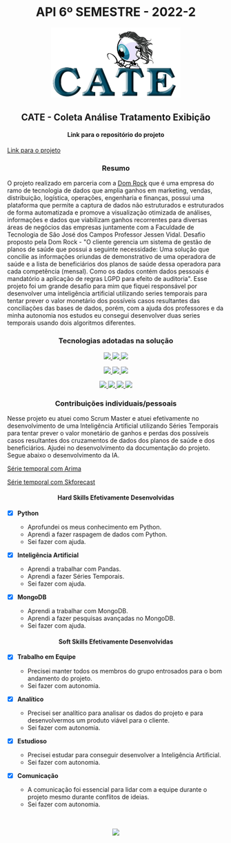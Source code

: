 <h1 align="center">API 6º SEMESTRE - 2022-2</h1>

<p align="center"> <img src="imagens/logofinal.png" alt="CATE - Coleta Análise Tratamento Exibição" class="center" width=300/> </p>

<h2 align="center">
CATE - Coleta Análise Tratamento Exibição
</h2>

<h4 align="center">
Link para o repositório do projeto
</h4>

[Link para o projeto](https://github.com/API-6-SEMESTRE/Documentacao)

<h3 align="center">
Resumo
</h3>

O projeto realizado em parceria com a [Dom Rock](https://www.domrock.net/) que é uma empresa do ramo de tecnologia de dados que amplia ganhos em marketing, vendas, distribuição, logística, operações, engenharia e finanças, possui uma plataforma que permite a captura de dados não estruturados e estruturados de forma automatizada e promove a visualização otimizada de análises, informações e dados que viabilizam ganhos recorrentes para diversas áreas de negócios das empresas juntamente com a Faculdade de Tecnologia de São José dos Campos Professor Jessen Vidal. Desafio proposto pela Dom Rock - "O cliente gerencia um sistema de gestão de planos de saúde que possui a seguinte necessidade: Uma solução que concilie as informações oriundas de demonstrativo de uma operadora de saúde e a lista de beneficiários dos planos de saúde dessa operadora para cada competência (mensal). Como os dados contém dados pessoais é mandatório a aplicação de regras LGPD para efeito de auditoria". Esse projeto foi um grande desafio para mim que fiquei responsável por desenvolver uma inteligência artificial utilizando series temporais para tentar prever o valor monetário dos possíveis casos resultantes das conciliações das bases de dados, porém, com a ajuda dos professores e da minha autonomia nos estudos eu consegui desenvolver duas series temporais usando dois algoritmos diferentes.

<h3 align="center">Tecnologias adotadas na solução</h3>

<p align="center">
 <a href="https://www.mongodb.com/">
  <img src="https://img.shields.io/static/v1?label=MongoDB&message=Banco de Dados NoSQL&color=47A248&style=for-the-badge&logo=mongodb"/>
 </a>
 <a href="https://www.mysql.com/">
  <img src="https://img.shields.io/static/v1?label=MySQL&message=Banco de Dados Relacional&color=4479A1&style=for-the-badge&logo=mysql"/>
 </a>
 <a href="https://powerbi.microsoft.com/pt-br/">
  <img src="https://img.shields.io/static/v1?label=Power BI&message=Relatórios&color=F2C811&style=for-the-badge&logo=Power BI"/>
 </a>
</p>
<p align="center">
  <a href="https://www.python.org/">
  <img src="https://img.shields.io/static/v1?label=Python&message=Análise de Dados&color=3776AB&style=for-the-badge&logo=Python"/>
</a>
<a href="https://pandas.pydata.org/">
  <img src="https://img.shields.io/static/v1?label=Pandas&message=Análise de Dados&color=150458&style=for-the-badge&logo=pandas"/>
</a>
<a href="https://pypi.org/project/pip/">
  <img src="https://img.shields.io/static/v1?label=PIP&message=Análise de Dados&color=3775A9&style=for-the-badge&logo=PyPI"/>
</a>
</p>
<p align="center">
  <a href="https://git-scm.com/">
  <img src="https://img.shields.io/static/v1?label=Git&message=DevOps&color=F05032&style=for-the-badge&logo=Git"/>
</a>
  <a href="https://github.com/">
  <img src="https://img.shields.io/static/v1?label=GitHub&message=DevOps&color=181717&style=for-the-badge&logo=GitHub"/>
</a>
<a href="https://www.atlassian.com/br/software/jira">
  <img src="https://img.shields.io/static/v1?label=Jira&message=Processo&color=0052CC&style=for-the-badge&logo=Jira Software"/>
 </a>
 <a href="https://www.microsoft.com/pt-br/microsoft-teams/log-in">
  <img src="https://img.shields.io/static/v1?label=Microsoft Teams&message=Processo&color=6264A7&style=for-the-badge&logo=Microsoft Teams"/>
 </a>
</p>

<h3 align="center">Contribuições individuais/pessoais</h3>

Nesse projeto eu atuei como Scrum Master e atuei efetivamente no desenvolvimento de uma Inteligência Artificial utilizando Séries Temporais para tentar prever o valor monetário de ganhos e perdas dos possíveis casos resultantes dos cruzamentos de dados dos planos de saúde e dos beneficiários. Ajudei no desenvolvimento da documentação do projeto. Segue abaixo o desenvolvimento da IA.

[Série temporal com Arima](python/API_Serie_Temporal_ARIMA.ipynb)

[Série temporal com Skforecast](python/API_Serie_Temporal_Skforecast.ipynb)

<h4 align="center">Hard Skills Efetivamente Desenvolvidas</h4>

- [x] <b>Python</b>
    - Aprofundei os meus conhecimento em Python.
    - Aprendi a fazer raspagem de dados com Python.
    - Sei fazer com ajuda.

- [x] <b>Inteligência Artificial</b>
    - Aprendi a trabalhar com Pandas.
    - Aprendi a fazer Séries Temporais.
    - Sei fazer com ajuda.

- [x] <b>MongoDB</b>
    - Aprendi a trabalhar com MongoDB.
    - Aprendi a fazer pesquisas avançadas no MongoDB.
    - Sei fazer com ajuda.

<h4 align="center">Soft Skills Efetivamente Desenvolvidas</h4>

- [x] <b>Trabalho em Equipe</b>
    - Precisei manter todos os membros do grupo entrosados para o bom andamento do projeto.
    - Sei fazer com autonomia.

- [x] <b>Analítico</b>
    - Precisei ser analítico para analisar os dados do projeto e para desenvolvermos um produto viável para o cliente.
    - Sei fazer com autonomia.

- [x] <b>Estudioso</b>
    - Precisei estudar para conseguir desenvolver a Inteligência Artificial.
    - Sei fazer com autonomia.

- [x] <b>Comunicação</b>
    - A comunicação foi essencial para lidar com a equipe durante o projeto mesmo durante conflitos de ideias.
    - Sei fazer com autonomia.

<br>
<br>

<div align="center">
  <a href="https://github.com/TairikJohnny/PORTFOLIO-TRABALHO-CONCLUSAO-FATEC#api-6%C2%BA-semestre---2022-2">
    <img src="https://img.shields.io/static/v1?label=RETORNAR AO MENU&message=CLIQUE AQUI&color=CC0000&style=for-the-badge&logo=GitHub"/>
  </a>
</div>